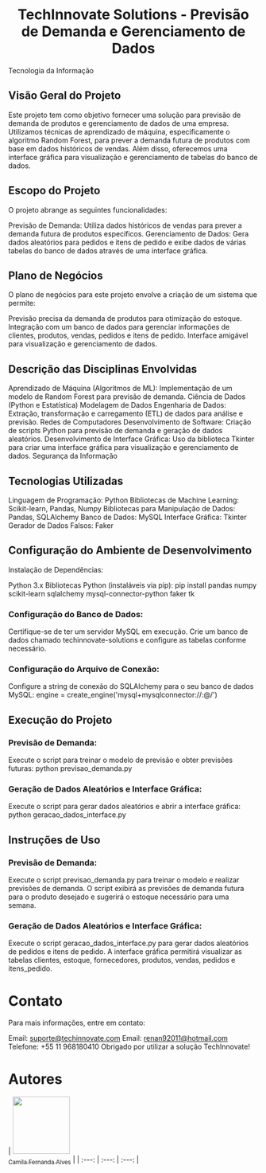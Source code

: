 <h1 align="center"> TechInnovate Solutions - Previsão de Demanda e Gerenciamento de Dados </h1>
Tecnologia da Informação

<h2>Visão Geral do Projeto</h2>

Este projeto tem como objetivo fornecer uma solução para previsão de demanda de produtos e gerenciamento de dados de uma empresa. Utilizamos técnicas de aprendizado de máquina, especificamente o algoritmo Random Forest, para prever a demanda futura de produtos com base em dados históricos de vendas. Além disso, oferecemos uma interface gráfica para visualização e gerenciamento de tabelas do banco de dados.


<h2>Escopo do Projeto</h2>

O projeto abrange as seguintes funcionalidades:

Previsão de Demanda: Utiliza dados históricos de vendas para prever a demanda futura de produtos específicos.
Gerenciamento de Dados: Gera dados aleatórios para pedidos e itens de pedido e exibe dados de várias tabelas do banco de dados através de uma interface gráfica.


<h2>Plano de Negócios</h2>

O plano de negócios para este projeto envolve a criação de um sistema que permite:

Previsão precisa da demanda de produtos para otimização do estoque.
Integração com um banco de dados para gerenciar informações de clientes, produtos, vendas, pedidos e itens de pedido.
Interface amigável para visualização e gerenciamento de dados.

<h2>Descrição das Disciplinas Envolvidas</h2>

Aprendizado de Máquina (Algoritmos de ML): Implementação de um modelo de Random Forest para previsão de demanda.
Ciência de Dados (Python e Estatística)
Modelagem de Dados
Engenharia de Dados: Extração, transformação e carregamento (ETL) de dados para análise e previsão.
Redes de Computadores
Desenvolvimento de Software: Criação de scripts Python para previsão de demanda e geração de dados aleatórios.
Desenvolvimento de Interface Gráfica: Uso da biblioteca Tkinter para criar uma interface gráfica para visualização e gerenciamento de dados.
Segurança da Informação

<h2>Tecnologias Utilizadas</h2>
Linguagem de Programação: Python
Bibliotecas de Machine Learning: Scikit-learn, Pandas, Numpy
Bibliotecas para Manipulação de Dados: Pandas, SQLAlchemy
Banco de Dados: MySQL
Interface Gráfica: Tkinter
Gerador de Dados Falsos: Faker

<h2>Configuração do Ambiente de Desenvolvimento</h2>
Instalação de Dependências:

Python 3.x
Bibliotecas Python (instaláveis via pip):
pip install pandas numpy scikit-learn sqlalchemy mysql-connector-python faker tk

<h3>Configuração do Banco de Dados:</h3>
Certifique-se de ter um servidor MySQL em execução.
Crie um banco de dados chamado techinnovate-solutions e configure as tabelas conforme necessário.

<h3>Configuração do Arquivo de Conexão:</h3>
Configure a string de conexão do SQLAlchemy para o seu banco de dados MySQL:
engine = create_engine('mysql+mysqlconnector://<root>:<root>@<localhost>/<techinnovate-solutionsnome>')

<h2>Execução do Projeto</h2>

<h3>Previsão de Demanda:</h3>
Execute o script para treinar o modelo de previsão e obter previsões futuras:
python previsao_demanda.py

<h3>Geração de Dados Aleatórios e Interface Gráfica:</h3>
Execute o script para gerar dados aleatórios e abrir a interface gráfica:
python geracao_dados_interface.py

<h2>Instruções de Uso</h2>

<h3>Previsão de Demanda:</h3>
Execute o script previsao_demanda.py para treinar o modelo e realizar previsões de demanda.
O script exibirá as previsões de demanda futura para o produto desejado e sugerirá o estoque necessário para uma semana.

<h3>Geração de Dados Aleatórios e Interface Gráfica:</h3>
Execute o script geracao_dados_interface.py para gerar dados aleatórios de pedidos e itens de pedido.
A interface gráfica permitirá visualizar as tabelas clientes, estoque, fornecedores, produtos, vendas, pedidos e itens_pedido.

<h1>Contato</h1>
Para mais informações, entre em contato:

Email: suporte@techinnovate.com
Email: renan92011@hotmail.com
Telefone: +55 11 968180410
Obrigado por utilizar a solução TechInnovate!

# Autores

| [<img loading="lazy" src="https://avatars.githubusercontent.com/u/37356058?v=4" width=115><br><sub>Camila Fernanda Alves</sub>](https://github.com/RNanWP) |
| :---: | :---: | :---: |